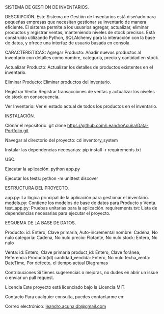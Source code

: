 SISTEMA DE GESTION DE INVENTARIOS.

DESCRIPCIÓN.
Este Sistema de Gestión de Inventarios está diseñado para pequeñas empresas que necesitan gestionar su inventario de manera eficiente. El sistema permite a los usuarios agregar, actualizar, eliminar productos y registrar ventas, manteniendo niveles de stock precisos. Está construido utilizando Python, SQLAlchemy para la interacción con la base de datos, y ofrece una interfaz de usuario basada en consola.


CARACTERISTICAS:
Agregar Producto: Añadir nuevos productos al inventario con detalles como nombre, categoría, precio y cantidad en stock.

Actualizar Producto: Actualizar los detalles de productos existentes en el inventario.

Eliminar Producto: Eliminar productos del inventario.

Registrar Venta: Registrar transacciones de ventas y actualizar los niveles de stock en consecuencia.

Ver Inventario: Ver el estado actual de todos los productos en el inventario.



INSTALACIÓN.

Clonar el repositorio:
git clone https://github.com/LeandroAcuña/Data-Portfolio.git

Navegar al directorio del proyecto:
cd inventory_system

Instalar las dependencias necesarias:
pip install -r requirements.txt



USO.

Ejecutar la aplicación:
python app.py

Ejecutar los tests:
python -m unittest discover




ESTRUCTURA DEL PROYECTO.

app.py: La lógica principal de la aplicación para gestionar el inventario.
models.py: Contiene los modelos de base de datos para Producto y Venta.
test_app.py: Pruebas unitarias para la aplicación.
requirements.txt: Lista de dependencias necesarias para ejecutar el proyecto.



ESQUEMA DE LA BASE DE DATOS.

Producto:
id: Entero, Clave primaria, Auto-incremental
nombre: Cadena, No nulo
categoría: Cadena, No nulo
precio: Flotante, No nulo
stock: Entero, No nulo

Venta:
id: Entero, Clave primaria
product_id: Entero, Clave foránea, Referencia Producto(id)
cantidad_vendida: Entero, No nulo
fecha_venta: DateTime, Por defecto, el tiempo actual
Diagramas




Contribuciones
Si tienes sugerencias o mejoras, no dudes en abrir un issue o enviar un pull request.

Licencia
Este proyecto está licenciado bajo la Licencia MIT.

Contacto
Para cualquier consulta, puedes contactarme en:

Correo electrónico: leandro.acuna.db@gmail.com
